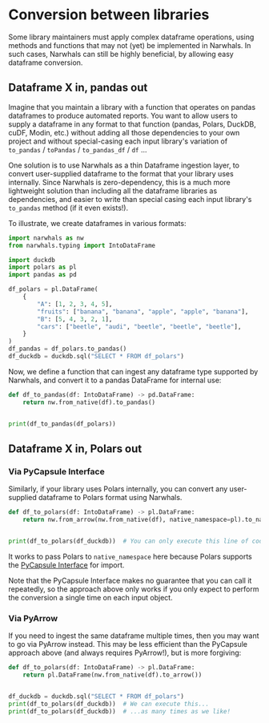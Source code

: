 # Conversion between libraries

Some library maintainers must apply complex dataframe operations, using methods and functions that may not (yet) be implemented in Narwhals. In such cases, Narwhals can still be highly beneficial, by allowing easy dataframe conversion.

## Dataframe X in, pandas out

Imagine that you maintain a library with a function that operates on pandas dataframes to produce automated reports. You want to allow users to supply a dataframe in any format to that function (pandas, Polars, DuckDB, cuDF, Modin, etc.) without adding all those dependencies to your own project and without special-casing each input library's variation of `to_pandas` / `toPandas` / `to_pandas_df` / `df` ...

One solution is to use Narwhals as a thin Dataframe ingestion layer, to convert user-supplied dataframe to the format that your library uses internally. Since Narwhals is zero-dependency, this is a much more lightweight solution than including all the dataframe libraries as dependencies,
and easier to write than special casing each input library's `to_pandas` method (if it even exists!).

To illustrate, we create dataframes in various formats:

```python exec="1" source="above" session="conversion"
import narwhals as nw
from narwhals.typing import IntoDataFrame

import duckdb
import polars as pl
import pandas as pd

df_polars = pl.DataFrame(
    {
        "A": [1, 2, 3, 4, 5],
        "fruits": ["banana", "banana", "apple", "apple", "banana"],
        "B": [5, 4, 3, 2, 1],
        "cars": ["beetle", "audi", "beetle", "beetle", "beetle"],
    }
)
df_pandas = df_polars.to_pandas()
df_duckdb = duckdb.sql("SELECT * FROM df_polars")
```

Now, we define a function that can ingest any dataframe type supported by Narwhals, and convert it to a pandas DataFrame for internal use:

```python exec="1" source="above" session="conversion" result="python"
def df_to_pandas(df: IntoDataFrame) -> pd.DataFrame:
    return nw.from_native(df).to_pandas()


print(df_to_pandas(df_polars))
```

## Dataframe X in, Polars out

### Via PyCapsule Interface

Similarly, if your library uses Polars internally, you can convert any user-supplied dataframe to Polars format using Narwhals.

```python exec="1" source="above" session="conversion" result="python"
def df_to_polars(df: IntoDataFrame) -> pl.DataFrame:
    return nw.from_arrow(nw.from_native(df), native_namespace=pl).to_native()


print(df_to_polars(df_duckdb))  # You can only execute this line of code once.
```

It works to pass Polars to `native_namespace` here because Polars supports the [PyCapsule Interface](https://arrow.apache.org/docs/format/CDataInterface/PyCapsuleInterface.html) for import.

Note that the PyCapsule Interface makes no guarantee that you can call it repeatedly, so the approach above only works if you
only expect to perform the conversion a single time on each input object.

### Via PyArrow

If you need to ingest the same dataframe multiple times, then you may want to go via PyArrow instead.
This may be less efficient than the PyCapsule approach above (and always requires PyArrow!), but is more forgiving:

```python exec="1" source="above" session="conversion" result="python"
def df_to_polars(df: IntoDataFrame) -> pl.DataFrame:
    return pl.DataFrame(nw.from_native(df).to_arrow())


df_duckdb = duckdb.sql("SELECT * FROM df_polars")
print(df_to_polars(df_duckdb))  # We can execute this...
print(df_to_polars(df_duckdb))  # ...as many times as we like!
```
